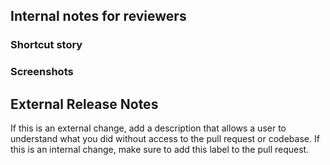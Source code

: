 ## Internal notes for reviewers

### Shortcut story

### Screenshots

<!--start Release Notes section -->
## External Release Notes
If this is an external change, add a description that allows a user to understand what you did without access to the pull request or codebase.
If this is an internal change, make sure to add this label to the pull request.

<!-- end Release Notes section -->
